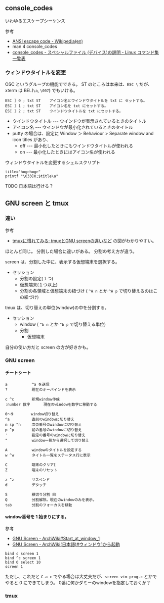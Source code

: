
## console_codes

いわゆるエスケープシーケンス

参考
- [ANSI escape code - Wikipedia(en)](https://en.wikipedia.org/wiki/ANSI_escape_code)
- man 4 console_codes
- [console_codes - スペシャルファイル (デバイス)の説明 - Linux コマンド集 一覧表](https://kazmax.zpp.jp/cmd/c/console_codes.4.html)

### ウィンドウタイトルを変更

OSC というグループの機能でできる。
ST のところは本来は、`ESC \` だが、xterm は BEL(`\a`, `\007`) でもいける。

```
ESC ] 0 ; txt ST 	アイコン名とウインドウタイトルを txt に セットする。
ESC ] 1 ; txt ST 	アイコン名を txt にセットする。
ESC ] 2 ; txt ST 	ウインドウタイトルを txt にセットする。
```

- ウインドウタイトル --- ウインドウが表示されているときのタイトル
- アイコン名 --- ウインドウが最小化されているときのタイトル
- putty の場合は、設定に Window ＞ Behaviour > Separate window and icon titles があり、
    - off --- 最小化したときにもウインドウタイトルが使われる
    - on  --- 最小化したときにはアイコン名が使われる

ウィンドウタイトルを変更するシェルスクリプト
```
title="hogehoge"
printf "\033]0;$title\a"
```

TODO 日本語は行ける？


## GNU screen と tmux

### 違い

参考

- [tmuxに慣れてみる: tmuxとGNU screenの違いなど](https://rcmdnk.com/blog/2015/01/02/computer-tmux-screen/) 
  の図がわかりやすい。


ほとんど同じ。
分割した場合に違いがある。
分割の考え方が違う。

screen は、分割した中に、表示する仮想端末を選択する。

- セッション
    - 分割の設定(１つ)
    - 仮想端末(１つ以上)
    - 分割の各領域と仮想端末の紐づけ
      ( `^A n` とか `^A p` で切り替えるのはこの紐づけ)

tmux は、切り替えの単位(window)の中を分割する。

- セッション
    - window ( `^b n` とか `^b p` で切り替える単位)
	- 分割
	    - 仮想端末

自分の使い方だと screen の方が好きかも。

### GNU screen

#### チートシート

```
a           ^a を送信
?           現在のキーバインドを表示

c ^c        新規window作成
:number 数字      現在のwindowを数字に移動する

0～9        window切り替え
^a          直前のwindowに切り替え
n sp ^n     次の番号のwindowに切り替え
p ^p        前の番号のwindowに切り替え
'           指定の番号のwindowに切り替え
"           window一覧から選択して切り替え

A           windowのタイトルを設定する
w ^w        タイトル一覧をステータス行に表示

C           端末のクリア[
Z           端末のリセット

z ^z        サスペンド
d           デタッチ

S           横切り分割 曰
Q           分割解除。現在のwindowのみを表示。
tab         分割のフォーカスを移動
```

#### window番号を 1 始まりにする。

参考

- [GNU Screen - ArchWiki#Start_at_window_1](https://wiki.archlinux.org/index.php/GNU_Screen#Start_at_window_1)
- [GNU Screen - ArchWiki(日本語)#ウィンドウ1から起動](https://wiki.archlinuxjp.org/index.php/GNU_Screen#.E3.82.A6.E3.82.A3.E3.83.B3.E3.83.89.E3.82.A61.E3.81.8B.E3.82.89.E8.B5.B7.E5.8B.95)

```
bind c screen 1
bind ^c screen 1
bind 0 select 10                                                            
screen 1
```

ただし、これだと `C-a c` でやる場合は大丈夫だが、`screen vim prog.c` とかでやると 0 にできてしまう。
0番に何かダミーのwindowを指定しておくか？

### tmux
